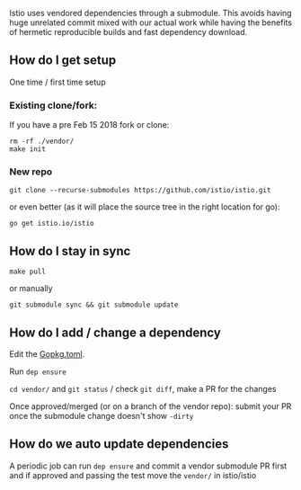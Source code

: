 Istio uses vendored dependencies through a submodule. This avoids having huge unrelated commit mixed with our actual work while having the benefits of hermetic reproducible builds and fast dependency download.

## How do I get setup
One time / first time setup

### Existing clone/fork:

If you have a pre Feb 15 2018 fork or clone:

```
rm -rf ./vendor/
make init
```

### New repo
```
git clone --recurse-submodules https://github.com/istio/istio.git
```

or even better (as it will place the source tree in the right location for go):
```
go get istio.io/istio
```

## How do I stay in sync
```
make pull
```

or manually
```
git submodule sync && git submodule update
```

## How do I add / change a dependency

Edit the [Gopkg.toml](https://github.com/istio/istio/blob/master/Gopkg.toml).

Run `dep ensure`

`cd vendor/` and `git status` / check `git diff`, make a PR for the changes

Once approved/merged (or on a branch of the vendor repo): submit your PR once the submodule change doesn't show `-dirty`


## How do we auto update dependencies

A periodic job can run `dep ensure` and commit a vendor submodule PR first and if approved and passing the test move the `vendor/` in istio/istio
